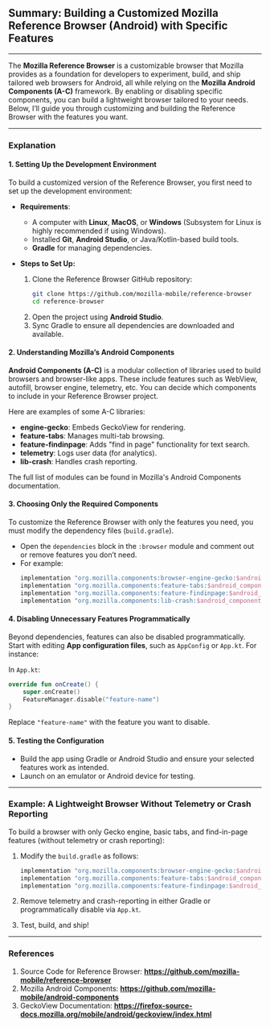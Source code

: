## Summary: Building a Customized Mozilla Reference Browser (Android) with Specific Features  
---  
The **Mozilla Reference Browser** is a customizable browser that Mozilla provides as a foundation for developers to experiment, build, and ship tailored web browsers for Android, all while relying on the **Mozilla Android Components (A-C)** framework. By enabling or disabling specific components, you can build a lightweight browser tailored to your needs. Below, I’ll guide you through customizing and building the Reference Browser with the features you want.  

---  
### Explanation  
#### 1. Setting Up the Development Environment  
To build a customized version of the Reference Browser, you first need to set up the development environment:  
- **Requirements**:  
  - A computer with **Linux**, **MacOS**, or **Windows** (Subsystem for Linux is highly recommended if using Windows).  
  - Installed **Git**, **Android Studio**, or Java/Kotlin-based build tools.  
  - **Gradle** for managing dependencies.  

- **Steps to Set Up:**  
  1. Clone the Reference Browser GitHub repository:  
     ```bash
     git clone https://github.com/mozilla-mobile/reference-browser  
     cd reference-browser  
     ```
  2. Open the project using **Android Studio**.  
  3. Sync Gradle to ensure all dependencies are downloaded and available.  

#### 2. Understanding Mozilla’s Android Components  
**Android Components (A-C)** is a modular collection of libraries used to build browsers and browser-like apps. These include features such as WebView, autofill, browser engine, telemetry, etc. You can decide which components to include in your Reference Browser project.  

Here are examples of some A-C libraries:  
- **engine-gecko**: Embeds GeckoView for rendering.  
- **feature-tabs**: Manages multi-tab browsing.  
- **feature-findinpage**: Adds "find in page" functionality for text search.  
- **telemetry**: Logs user data (for analytics).  
- **lib-crash**: Handles crash reporting.  

The full list of modules can be found in Mozilla's Android Components documentation.  

#### 3. Choosing Only the Required Components  
To customize the Reference Browser with only the features you need, you must modify the dependency files (`build.gradle`).  

- Open the `dependencies` block in the `:browser` module and comment out or remove features you don’t need.  
- For example:  
  ```gradle
  implementation "org.mozilla.components:browser-engine-gecko:$android_components_version" // GeckoView engine
  implementation "org.mozilla.components:feature-tabs:$android_components_version"       // Required for multi-tab
  implementation "org.mozilla.components:feature-findinpage:$android_components_version" // Optional, remove if not needed
  implementation "org.mozilla.components:lib-crash:$android_components_version"          // Optional, remove if crash reporting isn't necessary
  ```

#### 4. Disabling Unnecessary Features Programmatically  
Beyond dependencies, features can also be disabled programmatically. Start with editing **App configuration files**, such as `AppConfig` or `App.kt`. For instance:  

In `App.kt`:
```kotlin
override fun onCreate() {
    super.onCreate()
    FeatureManager.disable("feature-name")
}
```
Replace `"feature-name"` with the feature you want to disable.  

#### 5. Testing the Configuration  
- Build the app using Gradle or Android Studio and ensure your selected features work as intended.  
- Launch on an emulator or Android device for testing.  

---  
### Example: A Lightweight Browser Without Telemetry or Crash Reporting  
To build a browser with only Gecko engine, basic tabs, and find-in-page features (without telemetry or crash reporting):  
1. Modify the `build.gradle` as follows:  
   ```gradle
   implementation "org.mozilla.components:browser-engine-gecko:$android_components_version"
   implementation "org.mozilla.components:feature-tabs:$android_components_version"
   implementation "org.mozilla.components:feature-findinpage:$android_components_version"
   ```

2. Remove telemetry and crash-reporting in either Gradle or programmatically disable via `App.kt`.

3. Test, build, and ship!  

---  
### References  
1. Source Code for Reference Browser: **https://github.com/mozilla-mobile/reference-browser**  
2. Mozilla Android Components: **https://github.com/mozilla-mobile/android-components**  
3. GeckoView Documentation: **https://firefox-source-docs.mozilla.org/mobile/android/geckoview/index.html**  